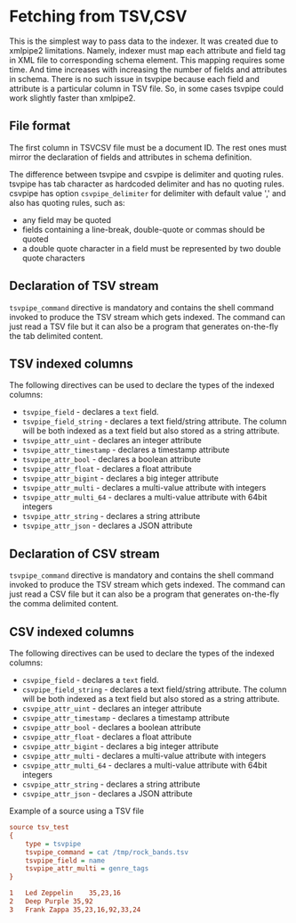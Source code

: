 # Fetching from TSV,CSV 

This is the simplest way to pass data to the indexer. It was created due to xmlpipe2 limitations. Namely, indexer must map each attribute and field tag in XML file to corresponding schema element. This mapping requires some time. And time increases with increasing the number of fields and attributes in schema. There is no such issue in tsvpipe because each field and attribute is a particular column in TSV file. So, in some cases tsvpipe could work slightly faster than xmlpipe2.

## File format
The first column in TSVCSV file must be a document ID. The rest ones must mirror the declaration of fields and attributes in schema definition.

The difference between tsvpipe and csvpipe is delimiter and quoting rules. tsvpipe has tab character as hardcoded delimiter and has no quoting rules. csvpipe has option `csvpipe_delimiter` for delimiter with default value ',' and also has quoting rules, such as:

* any field may be quoted
* fields containing a line-break, double-quote or commas should be quoted
* a double quote character in a field must be represented by two double quote characters


## Declaration of TSV stream
`tsvpipe_command` directive is mandatory and contains the shell command invoked to produce the TSV stream which gets indexed. The command can just read a TSV file but it can also be a program that generates on-the-fly the tab delimited content.

##  TSV indexed columns 

The following directives can be used to declare the types of the indexed columns:

* `tsvpipe_field` -  declares a `text` field. 
* `tsvpipe_field_string` - declares a text field/string attribute. The column will be both indexed as a text field but also stored as a string attribute.
* `tsvpipe_attr_uint` - declares an integer attribute 
* `tsvpipe_attr_timestamp` - declares a timestamp attribute
* `tsvpipe_attr_bool` -  declares a boolean attribute 
* `tsvpipe_attr_float` - declares a float attribute
* `tsvpipe_attr_bigint` - declares a big integer attribute
* `tsvpipe_attr_multi` - declares a multi-value attribute with integers
* `tsvpipe_attr_multi_64` - declares a multi-value attribute with 64bit integers
* `tsvpipe_attr_string` - declares a string attribute 
* `tsvpipe_attr_json` - declares a JSON attribute

## Declaration of CSV stream
`tsvpipe_command` directive is mandatory and contains the shell command invoked to produce the TSV stream which gets indexed. The command can just read a CSV file but it can also be a program that generates on-the-fly the comma delimited content.

##  CSV indexed columns

The following directives can be used to declare the types of the indexed columns:

* `csvpipe_field` -  declares a `text` field. 
* `csvpipe_field_string` - declares a text field/string attribute. The column will be both indexed as a text field but also stored as a string attribute.
* `csvpipe_attr_uint` - declares an integer attribute 
* `csvpipe_attr_timestamp` - declares a timestamp attribute
* `csvpipe_attr_bool` -  declares a boolean attribute 
* `csvpipe_attr_float` - declares a float attribute
* `csvpipe_attr_bigint` - declares a big integer attribute
* `csvpipe_attr_multi` - declares a multi-value attribute with integers
* `csvpipe_attr_multi_64` - declares a multi-value attribute with 64bit integers
* `csvpipe_attr_string` - declares a string attribute 
* `csvpipe_attr_json` - declares a JSON attribute

Example of a source using a TSV file

```ini
source tsv_test
{
    type = tsvpipe
    tsvpipe_command = cat /tmp/rock_bands.tsv
    tsvpipe_field = name
    tsvpipe_attr_multi = genre_tags
}
```

```ini
1   Led Zeppelin    35,23,16
2   Deep Purple 35,92
3   Frank Zappa 35,23,16,92,33,24
```